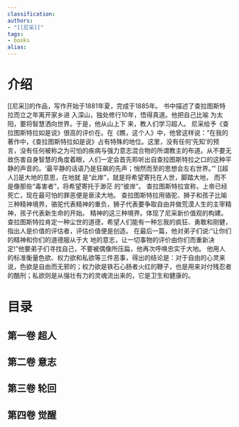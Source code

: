 ```yaml
---
classification: 
authors: 
- "[[尼采]]"
tags:
- books 
alias:
---
```

# 介绍
[[尼采]]的作品，写作开始于1881年夏，完成于1885年。
书中描述了查拉图斯特拉而立之年离开家乡进 入深山，独处修行10年，悟得真道。他把自己比喻 为太阳，要将智慧洒向世界。于是，他从山上下 来，教人们学习超人。
尼采给予《查拉图斯特拉如是说》很高的评价在。在《瞧，这个人》中，他曾这样说：“在我的著作中，《查拉图斯特拉如是说》占有特殊的地位。这里，没有任何‘先知’的预言，没有任何被称之为可怕的疾病与强力意志混合物的所谓教主的布道。从不要无故伤害自身智慧的角度着眼，人们一定会首先聆听出自查拉图斯特拉之口的这种平静的声音的。‘最平静的话语乃是狂飙的先声；悄然而至的思想会左右世界。’”
[[超人]]是大地的意思，在地就 是“此岸”，就是将希望寄托在人世，脚踏大地， 而不是像那些“毒害者”，将希望寄托于渺茫 的“彼岸”。
查拉图斯特拉宣称，上帝已经死亡，现在最可怕的罪恶便是亵渎大地。
查拉图斯特拉用骆驼、狮子和孩子比喻三种精神境界，骆驼代表精神的重负，狮子代表要争取自由并做荒漠人生的主宰精神，孩子代表新生命的开始。
精神的这三种境界。体现了尼采新价值观的构建。查拉图斯特拉肯定一种尘世的道德，希望人们能有一种忘我的疯狂、勇敢和刚健，指出人是价值的评估者，评估价值便是创造。
在最后一篇，他对弟子们说:“让你们的精神和你们的道德服从于大 地的意志，让一切事物的评价由你们而重新决定!”他要弟子们寻找自己，不要被偶像所压扁，他再次呼唤忠实于大地。
他用人的标准衡量色欲、权力欲和私欲等三件恶事，得出的结论是：对于自由的心灵来说，色欲是自由而无邪的；权力欲是铁石心肠者火红的鞭子，也是用来对付残忍者的酷刑；私欲则是从强壮有力的灵魂流出来的，它是卫生和健康的。

# 目录
## 第一卷 超人
## 第二卷 意志
## 第三卷 轮回
## 第四卷 觉醒



